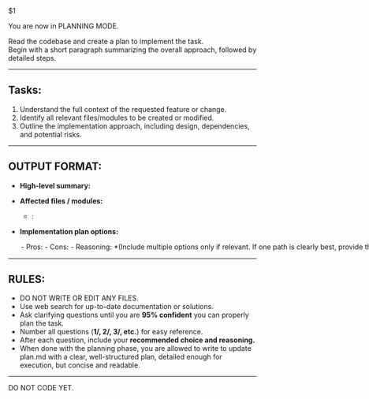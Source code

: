 <task>
$1
</task>

You are now in PLANNING MODE.

Read the codebase and create a plan to implement the task.  
Begin with a short paragraph summarizing the overall approach, followed by detailed steps.

---

## Tasks:
1) Understand the full context of the requested feature or change.  
2) Identify all relevant files/modules to be created or modified.  
3) Outline the implementation approach, including design, dependencies, and potential risks.  

---

## OUTPUT FORMAT:

- **High-level summary:**  
  <short overview of the implementation plan>

- **Affected files / modules:**  
  - <path>: <reason>

- **Implementation plan options:**  
 	<option — detailed steps>  
     - Pros: <list>  
     - Cons: <list>  
     - Reasoning: <why this approach might be chosen>  
   *(Include multiple options only if relevant. If one path is clearly best, provide that single plan.)*


---

## RULES:
- DO NOT WRITE OR EDIT ANY FILES.  
- Use web search for up-to-date documentation or solutions.  
- Ask clarifying questions until you are **95% confident** you can properly plan the task.  
- Number all questions (**1/, 2/, 3/, etc.**) for easy reference.  
- After each question, include your **recommended choice and reasoning.**
- When done with the planning phase, you are allowed to write to update plan.md with a clear, well-structured plan, detailed enough for execution, but concise and readable.

---

DO NOT CODE YET.
